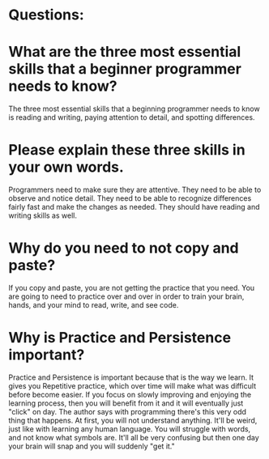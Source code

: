 # Questions:
# What are the three most essential skills that a beginner programmer needs to know?
The three most essential skills that a beginning programmer needs to know is reading and 
writing, paying attention to detail, and spotting differences.

# Please explain these three skills in your own words.
Programmers need to make sure they are attentive. They need to be able to observe and notice
detail. They need to be able to recognize differences fairly fast and make the changes as needed.
They should have reading and writing skills as well.  



# Why do you need to not copy and paste?
If you copy and paste, you are not getting the practice that you need. You are going to need to
practice over and over in order to train your brain, hands, and your mind to read, write,
and see code.



# Why is Practice and Persistence important?
Practice and Persistence is important because that is the way we learn. It gives you Repetitive
practice, which over time will make what was difficult before become easier. If you focus on 
slowly improving and enjoying the learning process, then you will benefit from it and it will
eventually just "click" on day. The author says with programming there's this very odd thing 
that happens. At first, you will not understand anything. It'll be weird, just like 
with learning any human language. You will struggle with words, and not know what symbols are.
It'll all be very confusing but then one day your brain will snap and you will
suddenly "get it." 




